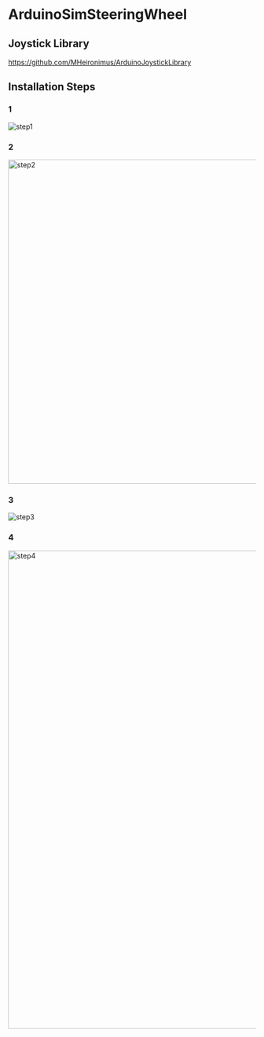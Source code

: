 # ArduinoSimSteeringWheel

## Joystick Library
https://github.com/MHeironimus/ArduinoJoystickLibrary

## Installation Steps
### 1
![step1](https://github.com/user-attachments/assets/b23a891d-31e6-4b80-890e-f18fea6787d3)

### 2
<img width="812" height="660" alt="step2" src="https://github.com/user-attachments/assets/fde3924a-ba63-4270-b5b7-1a663759a308" />

### 3
![step3](https://github.com/user-attachments/assets/24205600-58b2-467b-866e-cfbd589f3f1d)

### 4
<img width="1058" height="974" alt="step4" src="https://github.com/user-attachments/assets/bb65f157-a92e-4e55-99f3-c3b5dbb55fe4" />

